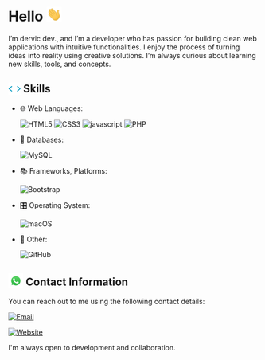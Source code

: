 <h1>
    Hello
	<img src="img/hello.webp" width="30px">
</h1>

<p>
I’m dervic dev., and I’m a developer who has passion for building clean web applications with intuitive functionalities. I enjoy the process of turning ideas into reality using creative solutions. I’m always curious about learning new skills, tools, and concepts.
</p>


## <img src="img/code.webp" width ="25" style="margin-bottom: -5px;"> Skills

- 🌐 Web Languages: 
  
    ![HTML5](https://img.shields.io/badge/html5-%23E34F26.svg?style=for-the-badge&logo=html5&logoColor=white)
    ![CSS3](https://img.shields.io/badge/css3-%231572B6.svg?style=for-the-badge&logo=css3&logoColor=white)
    ![javascript](https://img.shields.io/badge/javascript%20-%23323330.svg?&style=for-the-badge&logo=javascript&logoColor=%23F7DF1E)
    ![PHP](https://img.shields.io/badge/php-%23777BB4.svg?style=for-the-badge&logo=php&logoColor=white)

- 💾 Databases:

    ![MySQL](https://img.shields.io/badge/MySQL-00000F?style=for-the-badge&logo=mysql&logoColor=white)

- 📚 Frameworks, Platforms:

    ![Bootstrap](https://img.shields.io/badge/bootstrap-%238511FA.svg?style=for-the-badge&logo=bootstrap&logoColor=white)

- 🎛️ Operating System:

    ![macOS](https://img.shields.io/badge/mac%20os-000000?style=for-the-badge&logo=macos&logoColor=F0F0F0)

- 🥅 Other:

    ![GitHub](https://img.shields.io/badge/github-%23121011.svg?style=for-the-badge&logo=github&logoColor=white)

## <img src="img/whatsapp.gif" width="30" style="margin-bottom: -5px;"> Contact Information

You can reach out to me using the following contact details:

[![Email](https://img.shields.io/badge/Email-info%40dervic.dev-brightgreen)](mailto:info@dervic.dev)

[![Website](https://img.shields.io/badge/Website-dervic.dev-blue)](https://dervic.dev)

I'm always open to development and collaboration.
